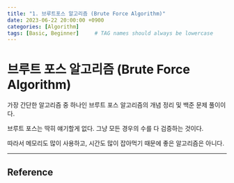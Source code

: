 ```yaml
---
title: "1. 브루트포스 알고리즘 (Brute Force Algorithm)"
date: 2023-06-22 20:00:00 +0900
categories: [Algorithm]
tags: [Basic, Beginner]     # TAG names should always be lowercase
---
```


# 브루트 포스 알고리즘 (Brute Force Algorithm)

가장 간단한 알고리즘 중 하나인 브루트 포스 알고리즘의 개념 정리 및 백준 문제 풀이이다.

브루트 포스는 딱히 얘기할게 없다. 그냥 모든 경우의 수를 다 검증하는 것이다.

따라서 메모리도 많이 사용하고, 시간도 많이 잡아먹기 때문에 좋은 알고리즘은 아니다.

---
## Reference